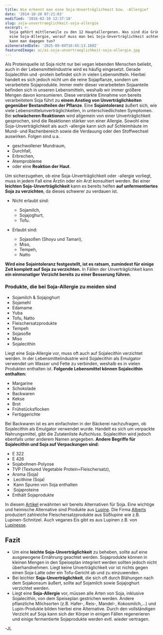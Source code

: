 ```yaml
---
title: Wie erkennt man eine Soja-Unverträglichkeit bzw. -Allergie?
date: '2014-10-20 07:21:03'
modified: '2016-02-10 12:37:18'
slug: soja-unvertraeglichkeit-soja-allergie
excerpt: >-
  Soja gehört mittlerweile zu den 12 Hauptallergenen. Was sind die Gründe für
  eine Soja-Allergie, worauf muss man bei Soja-Unverträglichkeit achten und was
  kann man dagegen tun?
aiGeneratedDate: '2025-09-04T16:45:13.168Z'
featuredImage: ai/ai-soja-unvertraeglichkeit-soja-allergie.jpg
---
```


Als Proteinquelle ist Soja nicht nur bei vegan lebenden Menschen beliebt, auch in der Lebensmittelindustrie wird es häufig eingesetzt. Gerade Sojalecithin und -protein befindet sich in vielen Lebensmitteln. Hierbei handelt es sich jedoch nicht um die reine Sojapflanze, sondern um verarbeitete Sojaprodukte. Immer mehr dieser verarbeiteten Sojaanteile befinden sich in unseren Lebensmitteln, weshalb wir immer größere Mengen davon konsumieren. Diese verstärkte Einnahme von bereits verarbeitetem Soja führt zu **einem Anstieg von Unverträglichkeiten gegenüber Bestandteilen der Pflanze**. Eine **Sojaintoleranz** äußert sich, wie viele Lebensmittelunverträglichkeiten, in unterschiedlichsten Symptomen. Bei **schwächeren Reaktionen** wird allgemein von einer Unverträglichkeit gesprochen, sind die Reaktionen stärker von einer Allergie. Sowohl eine Soja-Unverträglichkeit als auch -allergie kann sich auf Schleimhäute im Mund- und Rachenbereich sowie die Verdauung oder den Stoffwechsel auswirken. Folgen sind u.a.

*   geschwollener Mundraum,
*   Durchfall,
*   Erbrechen,
*   Atemprobleme
*   oder eine **Reaktion der Haut**.

Um sicherzugehen, ob eine Soja-Unverträglichkeit oder -allergie vorliegt, muss in jedem Fall eine Ärztin oder ein Arzt konsultiert werden. Bei einer **leichten Soja-Unverträglichkeit** kann es bereits helfen **auf unfermentiertes Soja zu verzichten**, da dieses schwerer zu verdauen ist.

*   Nicht erlaubt sind:
    *   Sojamilch,
    *   Sojajoghurt,
    *   Tofu.

*   Erlaubt sind:
    *   Sojasoßen (Shoyu und Tamari),
    *   Miso,
    *   Tempeh,
    *   Natto

**Wird eine Sojaintoleranz festgestellt, ist es ratsam, zumindest für einige Zeit komplett auf Soja zu verzichten.** In Fällen der Unverträglichkeit kann **ein einmonatiger Verzicht bereits zu einer Besserung führen**.

### **Produkte, die bei Soja-Allergie zu meiden sind**

*   Sojamilch & Sojajoghurt
*   Sojamehl
*   Edamame
*   Yuba
*   Tofu, Natto
*   Fleischersatzprodukte
*   Tempeh
*   Sojasoße
*   Miso
*   Sojalecithin

Liegt eine Soja-Allergie vor, muss oft auch auf Sojalecithin verzichtet werden. In der Lebensmittelindustrie wird Sojalecithin als Emulgator verwendet um Wasser und Fette zu verbinden, weshalb es in vielen Produkten enthalten ist. **Folgende Lebensmittel können Sojalecithin enthalten:**

*   Margarine
*   Schokolade
*   Backwaren
*   Kekse
*   Brot
*   Frühstücksflocken
*   Fertiggerichte

Bei Backwaren ist es am einfachsten in der Bäckerei nachzufragen, ob Sojalecithin als Emulgator verwendet wurde. Handelt es sich um verpackte Nahrungsmittel, gibt die Zutatenliste Aufschluss. Sojalecithin wird jedoch ebenfalls unter anderem Namen angegeben. **Andere Begriffe für Sojalecithin und Soja auf Verpackungen sind:**

*   E 322
*   E 426
*   Sojabohnen-Polyose
*   TVP (Textured Vegetable Protein=Fleischersatz),
*   Aroma (Soja)
*    Lecithine (Soja)
*    Kann Spuren von Soja enthalten
*    Sojaproteine
*   Enthält Sojaprodukte

In diesem [Artikel](https://www.veganblatt.com/soja-gesund) erwähnten wir bereits Alternativen für Soja. Eine wichtige und heimische Alternative sind Produkte aus [Lupine](https://www.veganblatt.com/speise-lupine). Die Firma [Alberts](http://www.purvegan.de/lupine.html) produziert zahlreiche Fleischersatzprodukte aus Süßlupine wie z.B. Lupinen-Schnitzel. Auch veganes Eis gibt es aus Lupinen z.B. von [Lupinesse](http://www.lupinesse.de/).

## Fazit

*   Um eine **leichte Soja-Unverträglichkeit** zu beheben, sollte auf eine ausgewogene Ernährung geachtet werden. Sojaprodukte können in kleinen Mengen in den Speiseplan integriert werden sollten jedoch nicht überhandnehmen. Liegt keine Unverträglichkeit vor ist nichts gegen einen Soja-Latte oder ein Tofu-Gericht ab und zu einzuwenden.
*   Bei leichter **Soja-Unverträglichkeit**, die sich oft durch Blähungen nach dem Sojakonsum äußert, sollte auf Sojamilch sowie Sojajoghurt verzichtet werden.
*   Liegt eine **Soja-Allergie** vor, müssen alle Arten von Soja, inklusive Sojalecithin, von dem Speiseplan gestrichen werden. Andere pflanzliche Milchsorten (z.B. Hafer-, Reis-, Mandel-, Kokosmilch,...) und Lupin-Produkte bilden hierbei eine Alternative. Durch den vollständigen Verzicht auf Soja kann sich der Körper in einigen Fällen regenerieren und einige fermentierte Sojaprodukte werden evtl. wieder vertragen.

\-JL
